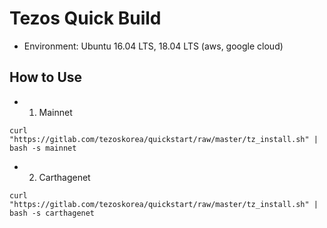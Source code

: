 # Tezos Quick Build
- Environment: Ubuntu 16.04 LTS, 18.04 LTS (aws, google cloud)

## How to Use
- 1) Mainnet
```
curl "https://gitlab.com/tezoskorea/quickstart/raw/master/tz_install.sh" | bash -s mainnet
```
- 2) Carthagenet
```
curl "https://gitlab.com/tezoskorea/quickstart/raw/master/tz_install.sh" | bash -s carthagenet
```
